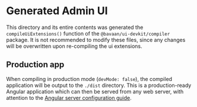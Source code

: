 # Generated Admin UI

This directory and its entire contents was generated the `compileUiExtensions()` function of the `@bavaan/ui-devkit/compiler` package. It is not recommended to modify these files, since any changes will be overwritten upon re-compiling the ui extensions.

## Production app

When compiling in production mode (`devMode: false`), the compiled application will be output to the `./dist` directory. This is a production-ready Angular application which can then be served from any web server, with attention to the [Angular server configuration guide](https://angular.io/guide/deployment#server-configuration).
